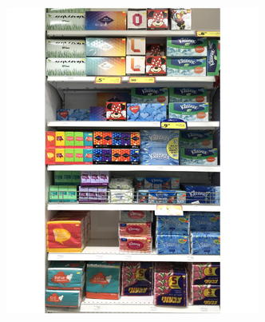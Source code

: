 <img src=https://github.com/Daniboy370/Deep-Learning/blob/master/Side-Projects/Yolo-V3%20Detection/yolov3/data/Shelf_Full.jpg />
